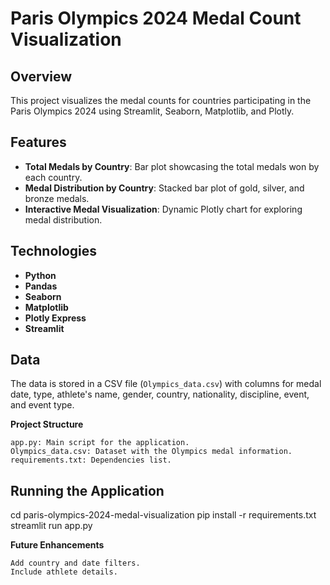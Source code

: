 # Paris Olympics 2024 Medal Count Visualization

## Overview
This project visualizes the medal counts for countries participating in the Paris Olympics 2024 using Streamlit, Seaborn, Matplotlib, and Plotly.

## Features
- **Total Medals by Country**: Bar plot showcasing the total medals won by each country.
- **Medal Distribution by Country**: Stacked bar plot of gold, silver, and bronze medals.
- **Interactive Medal Visualization**: Dynamic Plotly chart for exploring medal distribution.

## Technologies
- **Python**
- **Pandas**
- **Seaborn**
- **Matplotlib**
- **Plotly Express**
- **Streamlit**

## Data
The data is stored in a CSV file (`Olympics_data.csv`) with columns for medal date, type, athlete's name, gender, country, nationality, discipline, event, and event type.

**Project Structure**

    app.py: Main script for the application.
    Olympics_data.csv: Dataset with the Olympics medal information.
    requirements.txt: Dependencies list.

## Running the Application

cd paris-olympics-2024-medal-visualization
pip install -r requirements.txt
streamlit run app.py


**Future Enhancements**

    Add country and date filters.
    Include athlete details.
